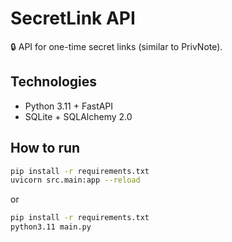 # SecretLink API 
🔒 API for one-time secret links (similar to PrivNote). 
## Technologies 
- Python 3.11 + FastAPI 
- SQLite + SQLAlchemy 2.0
## How to run 
```bash
pip install -r requirements.txt
uvicorn src.main:app --reload
```
or 
```bash
pip install -r requirements.txt
python3.11 main.py
```
